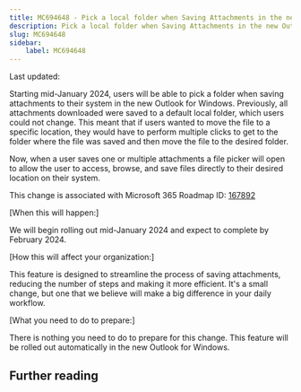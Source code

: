 ```yaml
---
title: MC694648 - Pick a local folder when Saving Attachments in the new Outlook for Windows
description: Pick a local folder when Saving Attachments in the new Outlook for Windows
slug: MC694648
sidebar:
    label: MC694648
---
```



Last updated: 

<p style="">Starting mid-January 2024, users will be able to pick a folder when saving attachments to their system in the new Outlook for Windows. Previously, all attachments downloaded were saved to a default local folder, which users could not change. This meant that if users wanted to move the file to a specific location, they would have to perform multiple clicks to get to the folder where the file was saved and then move the file to the desired folder.
<br></p><p style="">
</p><p>Now, when a user saves one or multiple attachments a file picker will open to allow the user to access, browse, and save files directly to their desired location on their system.</p><p>This change is associated with Microsoft 365 Roadmap ID: <a href="https://www.microsoft.com/microsoft-365/roadmap?rtc=1%26filters=&amp;searchterms=167892" target="_blank">167892</a></p><p>[When this will happen:]<br></p><p>
</p><p>We will begin rolling out mid-January 2024 and expect to complete by February 2024.<br></p><p>[How this will affect your organization:]<br></p><p>This feature is designed to streamline the process of saving attachments, reducing the number of steps and making it more efficient. It's a small change, but one that we believe will make a big difference in your daily workflow.<br></p><p>[What you need to do to prepare:]<br></p><p>There is nothing you need to do to prepare for this change. This feature will be rolled out automatically in the new Outlook for Windows.</p>

## Further reading
